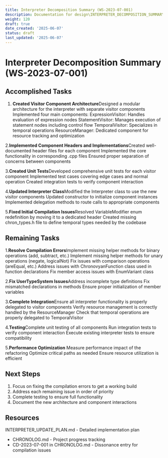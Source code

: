 ```yaml
---
title: Interpreter Decomposition Summary (WS-2023-07-001)
description: Documentation for design\INTERPRETER_DECOMPOSITION_SUMMARY.md
weight: 120
draft: true
date_created: '2025-06-07'
status: draft
last_updated: '2025-06-07'
---
```


# Interpreter Decomposition Summary (WS-2023-07-001)

## Accomplished Tasks

1. **Created Visitor Component Architecture**Designed a modular architecture for the interpreter with separate visitor components
    Implemented four main components:
      ExpressionVisitor: Handles evaluation of expression nodes
      StatementVisitor: Manages execution of statement nodes including control flow
      TemporalVisitor: Specializes in temporal operations
      ResourceManager: Dedicated component for resource tracking and optimization

2.**Implemented Component Headers and Implementations**Created well-documented header files for each component
    Implemented the core functionality in corresponding .cpp files
    Ensured proper separation of concerns between components

3.**Created Unit Tests**Developed comprehensive unit tests for each visitor component
    Implemented test cases covering edge cases and normal operation
    Created integration tests to verify component interaction

4.**Updated Interpreter Class**Modified the Interpreter class to use the new visitor components
    Updated constructor to initialize component instances
    Implemented delegation methods to route calls to appropriate components

5.**Fixed Initial Compilation Issues**Resolved VariableModifier enum redefinition by moving it to a dedicated header
    Created missing chron_types.h file to define temporal types needed by the codebase

## Remaining Tasks

1.**Resolve Compilation Errors**Implement missing helper methods for binary operations (add, subtract, etc.)
    Implement missing helper methods for unary operations (negate, logicalNot)
    Fix issues with comparison operations (areEqual, etc.)
    Address issues with ChronovyanFunction class used in function declarations
    Fix member access issues with EnumVariant class

2.**Fix UserTypeSystem Issues**Address incomplete type definitions
    Fix mismatched declarations in methods
    Ensure proper initialization of member variables

3.**Complete Integration**Ensure all interpreter functionality is properly delegated to visitor components
    Verify resource management is correctly handled by the ResourceManager
    Check that temporal operations are properly delegated to TemporalVisitor

4.**Testing**Complete unit testing of all components
    Run integration tests to verify component interaction
    Execute existing interpreter tests to ensure compatibility

5.**Performance Optimization**
    Measure performance impact of the refactoring
    Optimize critical paths as needed
    Ensure resource utilization is efficient

## Next Steps

1. Focus on fixing the compilation errors to get a working build
2. Address each remaining issue in order of priority
3. Complete testing to ensure full functionality
4. Document the new architecture and component interactions

## Resources

 INTERPRETER_UPDATE_PLAN.md - Detailed implementation plan
- CHRONOLOG.md - Project progress tracking
- CD-2023-07-001 in CHRONOLOG.md - Dissonance entry for compilation issues